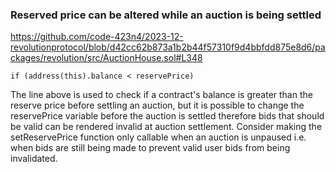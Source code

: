 ### Reserved price can be altered while an auction is being settled

https://github.com/code-423n4/2023-12-revolutionprotocol/blob/d42cc62b873a1b2b44f57310f9d4bbfdd875e8d6/packages/revolution/src/AuctionHouse.sol#L348

```
if (address(this).balance < reservePrice)
```

The line above is used to check if a contract's balance is greater than the reserve price before settling an auction, but it is possible to change the reservePrice variable before the auction is settled therefore bids that should be valid can be rendered invalid at auction settlement. Consider making the setReservePrice function only callable when an auction is unpaused i.e. when bids are still being made to prevent valid user bids from being invalidated.
